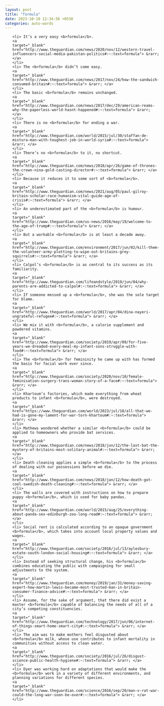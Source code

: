 ```yaml
---
layout: post
title: "formula"
date: 2023-10-10 12:34:56 +0530
categories: auto-words
---
```

<ol>

    <li> It’s a very easy <b>formula</b>.
    <a 
    target="_blank" 
    href="http://www.theguardian.com/news/2020/nov/12/western-travel-influencers-social-media-pakistan-politics#:~:text=formula"> &rarr; </a>
    </li>
    <li> The <b>formula</b> didn’t come easy.
    <a 
    target="_blank" 
    href="http://www.theguardian.com/news/2017/nov/24/how-the-sandwich-consumed-britain#:~:text=formula"> &rarr; </a>
    </li>
    <li> The basic <b>formula</b> remains unchanged.
    <a 
    target="_blank" 
    href="http://www.theguardian.com/news/2017/dec/29/american-reams-why-the-paperless-world-hasnt-happened#:~:text=formula"> &rarr; </a>
    </li>
    <li> There is no <b>formula</b> for ending a war.
    <a 
    target="_blank" 
    href="http://www.theguardian.com/world/2015/jul/30/staffan-de-mistura-man-with-toughest-job-in-world-syria#:~:text=formula"> &rarr; </a>
    </li>
    <li> There’s no <b>formula</b> to it, no shortcut.
    <a 
    target="_blank" 
    href="http://www.theguardian.com/news/2018/apr/26/game-of-thrones-the-crown-nina-gold-casting-director#:~:text=formula"> &rarr; </a>
    </li>
    <li> Because it reduces it to some sort of <b>formula</b>.
    <a 
    target="_blank" 
    href="http://www.theguardian.com/news/2021/aug/05/paul-gilroy-britain-scholar-race-humanism-vital-guide-age-of-crisis#:~:text=formula"> &rarr; </a>
    </li>
    <li> An underestimated part of the <b>formula</b> is humour.
    <a 
    target="_blank" 
    href="http://www.theguardian.com/us-news/2016/may/19/welcome-to-the-age-of-trump#:~:text=formula"> &rarr; </a>
    </li>
    <li> But a workable <b>formula</b> is at least a decade away.
    <a 
    target="_blank" 
    href="http://www.theguardian.com/environment/2017/jun/02/kill-them-the-volunteer-army-plotting-to-wipe-out-britains-grey-squirrels#:~:text=formula"> &rarr; </a>
    </li>
    <li> Calpol’s <b>formula</b> is as central to its success as its familiarity.
    <a 
    target="_blank" 
    href="http://www.theguardian.com/lifeandstyle/2019/jun/04/why-parents-are-addicted-to-calpol#:~:text=formula"> &rarr; </a>
    </li>
    <li> If someone messed up a <b>formula</b>, she was the sole target for blame.
    <a 
    target="_blank" 
    href="http://www.theguardian.com/world/2017/apr/04/dina-nayeri-ungrateful-refugee#:~:text=formula"> &rarr; </a>
    </li>
    <li> We mix it with <b>formula</b>, a calorie supplement and powdered vitamins.
    <a 
    target="_blank" 
    href="http://www.theguardian.com/society/2019/apr/09/for-five-years-we-dreaded-every-meal-my-infant-sons-struggle-with-food#:~:text=formula"> &rarr; </a>
    </li>
    <li> The <b>formula</b> for femininity he came up with has formed the basis for facial work ever since.
    <a 
    target="_blank" 
    href="http://www.theguardian.com/society/2020/nov/10/female-feminisation-surgery-trans-woman-story-of-a-face#:~:text=formula"> &rarr; </a>
    </li>
    <li> Khartoum’s factories, which made everything from wheat products to infant <b>formula</b>, were destroyed.
    <a 
    target="_blank" 
    href="https://www.theguardian.com/world/2023/jul/18/all-that-we-had-is-gone-my-lament-for-war-torn-khartoum#:~:text=formula"> &rarr; </a>
    </li>
    <li> Mathews wondered whether a similar <b>formula</b> could be applied to homeowners who provide bat services.
    <a 
    target="_blank" 
    href="http://www.theguardian.com/news/2018/jun/12/the-last-bat-the-mystery-of-britains-most-solitary-animal#:~:text=formula"> &rarr; </a>
    </li>
    <li> Death cleaning applies a simple <b>formula</b> to the process of dealing with our possessions before we die.
    <a 
    target="_blank" 
    href="http://www.theguardian.com/news/2018/jan/12/how-death-got-cool-swedish-death-cleaning#:~:text=formula"> &rarr; </a>
    </li>
    <li> The walls are covered with instructions on how to prepare puppy <b>formula</b>, which is used for baby pandas.
    <a 
    target="_blank" 
    href="http://www.theguardian.com/world/2015/aug/25/everything-about-panda-sex-edinburgh-zoo-long-read#:~:text=formula"> &rarr; </a>
    </li>
    <li> Social rent is calculated according to an opaque government <b>formula</b>, which takes into account local property values and wages.
    <a 
    target="_blank" 
    href="http://www.theguardian.com/society/2016/jul/13/aylesbury-estate-south-london-social-housing#:~:text=formula"> &rarr; </a>
    </li>
    <li> Instead of seeking structural change, his <b>formula</b> combines educating the public with campaigning for small adjustments to the system.
    <a 
    target="_blank" 
    href="http://www.theguardian.com/money/2019/jan/31/money-saving-expert-how-martin-lewis-became-most-trusted-man-in-britain-consumer-finance-advice#:~:text=formula"> &rarr; </a>
    </li>
    <li> Assume, for the sake of argument, that there did exist a master <b>formula</b> capable of balancing the needs of all of a city’s competing constituencies.
    <a 
    target="_blank" 
    href="http://www.theguardian.com/technology/2017/jun/06/internet-of-things-smart-home-smart-city#:~:text=formula"> &rarr; </a>
    </li>
    <li> The aim was to make mothers feel disgusted about <b>formula</b> milk, whose use contributes to infant mortality in communities without access to clean water.
    <a 
    target="_blank" 
    href="http://www.theguardian.com/society/2016/jul/26/disgust-science-public-health-hygiene#:~:text=formula"> &rarr; </a>
    </li>
    <li> Dyer was working hard on adaptations that would make the <b>formula</b> work in a variety of different environments, and planning variations for different species.
    <a 
    target="_blank" 
    href="http://www.theguardian.com/science/2016/sep/20/man-v-rat-war-could-the-long-war-soon-be-over#:~:text=formula"> &rarr; </a>
    </li>